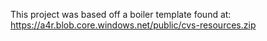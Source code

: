 This project was based off a boiler template found at: https://a4r.blob.core.windows.net/public/cvs-resources.zip